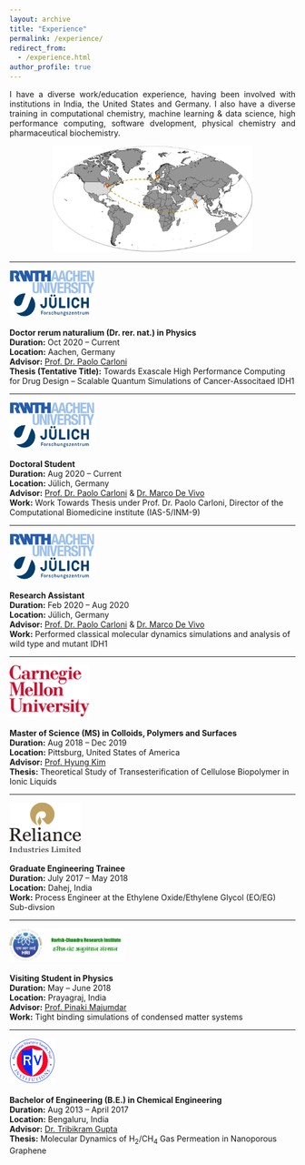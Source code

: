 ```yaml
---
layout: archive
title: "Experience"
permalink: /experience/
redirect_from: 
  - /experience.html
author_profile: true
---
```


<div style="text-align: justify">
I have a diverse work/education experience, having been involved with institutions in India, the United States and Germany. I also have a diverse training in computational chemistry, machine learning & data science, high performance computing, software dvelopment, physical chemistry and pharmaceutical biochemistry.
</div>

<p align="center">
<img src="../images/Experience.jpg"  width="70%" height="47%">
</p>

---

<img src="../images/rwth_fzj.png"  width="30%" height="15%"/>\
\
**Doctor rerum naturalium (Dr. rer. nat.) in Physics**\
**Duration:** Oct 2020 – Current\
**Location:** Aachen, Germany\
**Advisor:** [Prof. Dr. Paolo Carloni](https://www.fz-juelich.de/profile/carloni_p)\
**Thesis (Tentative Title):** Towards Exascale High Performance Computing for Drug Design – Scalable Quantum Simulations of Cancer-Associtaed IDH1

---

<img src="../images/rwth_fzj.png"  width="30%" height="15%"/>\
\
**Doctoral Student**\
**Duration:** Aug 2020 – Current\
**Location:** Jülich, Germany\
**Advisor:** [Prof. Dr. Paolo Carloni](https://www.fz-juelich.de/profile/carloni_p) & [Dr. Marco De Vivo](https://www.iit.it/people-details/-/people/marco-devivo)\
**Work:** Work Towards Thesis under Prof. Dr. Paolo Carloni, Director of the Computational Biomedicine institute (IAS-5/INM-9)

---

<img src="../images/rwth_fzj.png"  width="30%" height="15%"/>\
\
**Research Assistant**\
**Duration:** Feb 2020 – Aug 2020\
**Location:** Jülich, Germany\
**Advisor:** [Prof. Dr. Paolo Carloni](https://www.fz-juelich.de/profile/carloni_p) & [Dr. Marco De Vivo](https://www.iit.it/people-details/-/people/marco-devivo)\
**Work:** Performed classical molecular dynamics simulations and analysis of wild type and mutant IDH1

---

<img src="../images/cmu.png"  width="28%" height="14%"/>\
\
**Master of Science (MS) in Colloids, Polymers and Surfaces**\
**Duration:** Aug 2018 – Dec 2019\
**Location:** Pittsburg, United States of America\
**Advisor:** [Prof. Hyung Kim](https://www.cmu.edu/chemistry/people/faculty/kim.html)\
**Thesis:** Theoretical Study of Transesterification of Cellulose Biopolymer in Ionic Liquids

---


<img src="../images/ril.png"  width="25%" height="12%"/>\
\
**Graduate Engineering Trainee**\
**Duration:** July 2017 – May 2018\
**Location:** Dahej, India\
**Work:** Process Engineer at the Ethylene Oxide/Ethylene Glycol (EO/EG) Sub-divsion

---

<img src="../images/hri.png"  width="40%" height="20%"/>\
\
**Visiting Student in Physics**\
**Duration:** May – June 2018\
**Location:** Prayagraj, India\
**Advisor:** [Prof. Pinaki Majumdar](https://www.hri.res.in/people/Physics/pinaki)\
**Work:** Tight binding simulations of condensed matter systems

---

<img src="../images/rv.png"  width="16%" height="8%"/>\
\
**Bachelor of Engineering (B.E.) in Chemical Engineering**\
**Duration:** Aug 2013 – April 2017\
**Location:** Bengaluru, India\
**Advisor:** [Dr. Tribikram Gupta](https://www.rvce.edu.in/ph-faculty-tg)\
**Thesis:** Molecular Dynamics of H<sub>2</sub>/CH<sub>4</sub> Gas Permeation in Nanoporous Graphene
